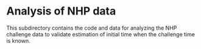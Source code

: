 Analysis of NHP data
====================

This subdirectory contains the code and data for analyzing the NHP challenge data to validate estimation of initial time when the challenge time is known.